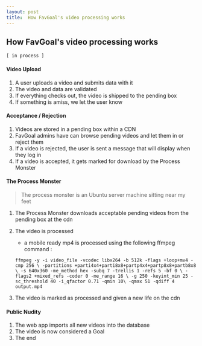 ```yaml
---
layout: post
title:  How FavGoal's video processing works
---
```



## How FavGoal's video processing works
` [ in process ] `


#### Video Upload
1. A user uploads a video and submits data with it
2. The video and data are validated
3. If everything checks out, the video is shipped to the pending box
4. If something is amiss, we let the user know


#### Acceptance / Rejection
1. Videos are stored in a pending box within a CDN
2. FavGoal admins have can browse pending videos and let them in or reject them
3. If a video is rejected, the user is sent a message that will display when they log in
4. If a video is accepted, it gets marked for download by the Process Monster


#### The Process Monster
> The process monster is an Ubuntu server machine sitting near my feet

1. The Process Monster downloads acceptable pending videos from the pending box at the cdn
2. The video is processed
	+ a mobile ready mp4 is processed using the following ffmpeg command :
	          
	` ffmpeg -y -i video_file -vcodec libx264 -b 512k -flags +loop+mv4 -cmp 256 \
      -partitions +parti4x4+parti8x8+partp4x4+partp8x8+partb8x8 \
      -s 640x360 -me_method hex -subq 7 -trellis 1 -refs 5 -bf 0 \
      -flags2 +mixed_refs -coder 0 -me_range 16 \
      -g 250 -keyint_min 25 -sc_threshold 40 -i_qfactor 0.71 -qmin 10\
      -qmax 51 -qdiff 4 output.mp4 `
        
3. The video is marked as processed and given a new life on the cdn


#### Public Nudity
1. The web app imports all new videos into the database
2. The video is now considered a Goal
3. The end








